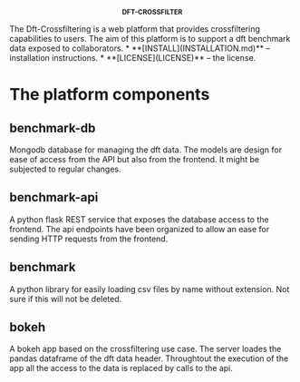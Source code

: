 <p align="center"><sup><strong>
DFT-CROSSFILTER
</strong></sup></p>
The Dft-Crossfiltering is a web platform that provides crossfiltering capabilities to users.
The aim of this platform is to support a dft benchmark data exposed to collaborators.
* **[INSTALL](INSTALLATION.md)** – installation instructions.
* **[LICENSE](LICENSE)** – the license.

# The platform components
## benchmark-db
Mongodb database for managing the dft data.
The models are design for ease of access from the API but also from the frontend.
It might be subjected to regular changes.

## benchmark-api
A python flask REST service that exposes the database access to the frontend.
The api endpoints have been organized to allow an ease for sending HTTP requests from
the frontend.

## benchmark
A python library for easily loading csv files by name without extension.
Not sure if this will not be deleted.

## bokeh
A bokeh app based on the crossfiltering use case.
The server loades the pandas dataframe of the dft data header.
Throughtout the execution of the app all the access to the data is replaced by calls to
the api.
